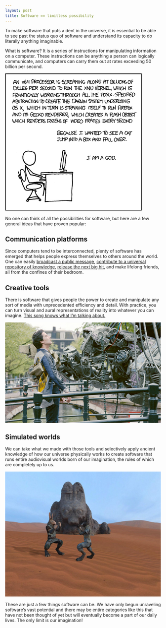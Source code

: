 ```yaml
---
layout: post
title: Software == limitless possibility
---
```

To make software that puts a dent in the universe, it is essential to be able to see past the status quo of software and understand its capacity to do literally anything imaginable.

What is software? It is a series of instructions for manipulating information on a computer. These instructions can be anything a person can logically communicate, and computers can carry them out at rates exceeding 50 billion per second.

[![xkcd: Abstraction](/images/xkcd-abstraction.png "xkcd: Abstraction")](http://xkcd.com/676)

No one can think of all the possibilities for software, but here are a few general ideas that have proven popular:

## Communication platforms

Since computers tend to be interconnected, plenty of software has emerged that helps people express themselves to others around the world. One can easily [broadcast a public message](http://twitter.com), [contribute to a universal repository of knowledge](http://wikipedia.org), [release the next big hit](https://www.youtube.com/watch?v=QK8mJJJvaes), and make lifelong friends, all from the confines of their bedroom.

## Creative tools

There is software that gives people the power to create and manipulate any sort of media with unprecedented efficiency and detail. With practice, you can turn visual and aural representations of reality into whatever you can imagine. [This song knows what I’m talking about.](https://www.youtube.com/watch?v=IwvaodjH5lU)

[![Tears of Steel](/images/tears-of-steel.jpg "Tears of Steel")](https://www.youtube.com/watch?v=R6MlUcmOul8)

## Simulated worlds

We can take what we made with those tools and selectively apply ancient knowledge of how our universe physically works to create software that runs entire audiovisual worlds born of our imagination, the rules of which are completely up to us.

[![Overgrowth](/images/overgrowth.jpg "Overgrowth")](https://www.youtube.com/watch?v=QhWHIkvfa90)

These are just a few things software can be. We have only begun unraveling software’s vast potential and there may be entire categories like this that have not been thought of yet but will eventually become a part of our daily lives. The only limit is our imagination!
